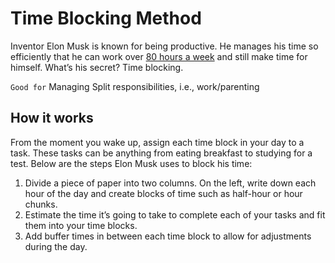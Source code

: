 # Time Blocking Method  
  
Inventor Elon Musk is known for being productive. He manages his time so efficiently that he can work over [80 hours a week][1] and still make time for himself. What’s his secret? Time blocking.  
  
``Good for`` Managing Split responsibilities, i.e., work/parenting  
  
## How it works 

From the moment you wake up, assign each time block in your day to a task. These tasks can be anything from eating breakfast to studying for a test. Below are the steps Elon Musk uses to block his time:  
  
1.    Divide a piece of paper into two columns. On the left, write down each hour of the day and create blocks of time such as half-hour or hour chunks.  
2.    Estimate the time it’s going to take to complete each of your tasks and fit them into your time blocks.  
3.    Add buffer times in between each time block to allow for adjustments during the day.  
  
[1]: https://www.vox.com/2018/11/2/18053428/recode-decode-full-podcast-transcript-elon-musk-tesla-spacex-boring-company-kara-swisher  
